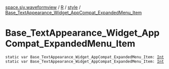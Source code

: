 [space.siy.waveformview](../../index.md) / [R](../index.md) / [style](index.md) / [Base_TextAppearance_Widget_AppCompat_ExpandedMenu_Item](./-base_-text-appearance_-widget_-app-compat_-expanded-menu_-item.md)

# Base_TextAppearance_Widget_AppCompat_ExpandedMenu_Item

`static var Base_TextAppearance_Widget_AppCompat_ExpandedMenu_Item: `[`Int`](https://kotlinlang.org/api/latest/jvm/stdlib/kotlin/-int/index.html)
`static var Base_TextAppearance_Widget_AppCompat_ExpandedMenu_Item: `[`Int`](https://kotlinlang.org/api/latest/jvm/stdlib/kotlin/-int/index.html)